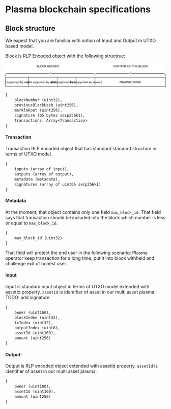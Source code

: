 # Plasma blockchain specifications

## Block structure
We expect that you are familiar with notion of Input and Output in UTXO based model.     

Block is RLP Encoded object with the following structrue:

![block](https://raw.githubusercontent.com/BANKEX/plasma-research/master/docs/assets/block.svg?sanitize=true)
```
{
	blockNumber (uint32),
	previousBlockHash (uint256),
	merkleRoot (uint256),
	signature (65 bytes secp256k1),
	transactions: Array<Transaction>
}
```

#### Transaction
Transaction RLP encoded object that has standard standard structure in terms of UTXO model.
```
{
	inputs (array of input),
	outputs (array of output),
	metadata (metadata),
	signatures (array of uint65 secp256k1)
}
```

#### Metadata
At the moment, that object contains only one field `max_block_id`. 
That field says that transaction should be included into the block which number is less or equal to `max_block_id`.
```
{
	max_block_id (uint32)
}
```
That field will protect the end user in the following scenario:
Plasma operator keep transaction for a long time, put it into block withheld and challenge exit of honest user.

#### Input
Input is standard input object in terms of UTXO model extended with assetId property.
`assetId` is identifier of asset in our multi asset plasma.
TODO: add signature
```
{
	owner (uint160), 
	blockIndex (uint32), 
	txIndex (uint32), 
	outputIndex (uint8), 
	assetId (uint160), 
	amount (uint256)
}
```

#### Output:
Output is RLP encoded object extended with assetId property.
`assetId` is identifier of asset in our multi asset plasma.
```
{
	owner (uint160), 
	assetId (uint160), 
	amount (uint256)
}
```


